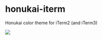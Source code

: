# honukai-iterm
Honukai color theme for iTerm2 (and iTerm3)

![](https://raw.githubusercontent.com/oskarkrawczyk/honukai-iterm/master/honukai.png)
